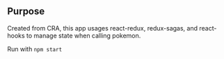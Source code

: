 ## Purpose

Created from CRA, this app usages react-redux, redux-sagas, and react-hooks to manage state when calling pokemon.

Run with `npm start`